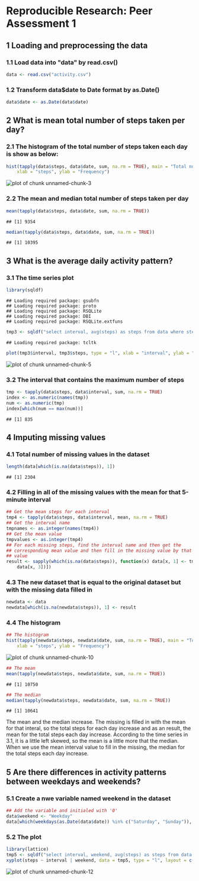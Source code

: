 # Reproducible Research: Peer Assessment 1


## 1 Loading and preprocessing the data
### 1.1 Load data into "data" by read.csv()

```r
data <- read.csv("activity.csv")
```

### 1.2 Transform data$date to Date format by as.Date()

```r
data$date <- as.Date(data$date)
```


## 2 What is mean total number of steps taken per day?
### 2.1 The histogram of the total number of steps taken each day is show as below:


```r
hist(tapply(data$steps, data$date, sum, na.rm = TRUE), main = "Total number of steps distribution", 
    xlab = "steps", ylab = "Frequency")
```

![plot of chunk unnamed-chunk-3](figure/unnamed-chunk-3.png) 


### 2.2 The mean and median total number of steps taken per day 


```r
mean(tapply(data$steps, data$date, sum, na.rm = TRUE))
```

```
## [1] 9354
```

```r
median(tapply(data$steps, data$date, sum, na.rm = TRUE))
```

```
## [1] 10395
```


## 3 What is the average daily activity pattern?
### 3.1 The time series plot

```r
library(sqldf)
```

```
## Loading required package: gsubfn
## Loading required package: proto
## Loading required package: RSQLite
## Loading required package: DBI
## Loading required package: RSQLite.extfuns
```

```r
tmp3 <- sqldf("select interval, avg(steps) as steps from data where steps>=0 group by interval order by interval")
```

```
## Loading required package: tcltk
```

```r
plot(tmp3$interval, tmp3$steps, type = "l", xlab = "interval", ylab = "steps")
```

![plot of chunk unnamed-chunk-5](figure/unnamed-chunk-5.png) 


### 3.2 The interval that contains the maximum number of steps

```r
tmp <- tapply(data$steps, data$interval, sum, na.rm = TRUE)
index <- as.numeric(names(tmp))
num <- as.numeric(tmp)
index[which(num == max(num))]
```

```
## [1] 835
```



## 4 Imputing missing values
### 4.1 Total number of missing values in the dataset

```r
length(data[which(is.na(data$steps)), 1])
```

```
## [1] 2304
```

### 4.2 Filling in all of the missing values with the **mean** for that 5-minute interval

```r
## Get the mean steps for each interval
tmp4 <- tapply(data$steps, data$interval, mean, na.rm = TRUE)
## Get the interval name
tmpnames <- as.integer(names(tmp4))
## Get the mean value
tmpvalues <- as.integer(tmp4)
## For each missing steps, find the interval name and then get the
## corresponding mean value and then fill in the missing value by that mean
## value
result <- sapply(which(is.na(data$steps)), function(x) data[x, 1] <- tmpvalues[which(tmpnames == 
    data[x, 3])])
```

### 4.3 The new dataset that is equal to the original dataset but with the missing data filled in

```r
newdata <- data
newdata[which(is.na(newdata$steps)), 1] <- result
```



### 4.4 The histogram

```r
## The histogram
hist(tapply(newdata$steps, newdata$date, sum, na.rm = TRUE), main = "Total number of steps distribution", 
    xlab = "steps", ylab = "Frequency")
```

![plot of chunk unnamed-chunk-10](figure/unnamed-chunk-10.png) 

```r
## The mean
mean(tapply(newdata$steps, newdata$date, sum, na.rm = TRUE))
```

```
## [1] 10750
```

```r
## The median
median(tapply(newdata$steps, newdata$date, sum, na.rm = TRUE))
```

```
## [1] 10641
```

The mean and the median increase. The missing is filled in with the mean for that interal, so the total steps for each day increase and as an result, the mean for the total steps each day increase.
According to the time series in 3.1, it is a little left skewed, so the mean is a little more that the median. When we use the mean interval value to fill in the missing, the median for the total steps each day increase.


## 5 Are there differences in activity patterns between weekdays and weekends?
### 5.1 Create a nwe variable named weekend in the dataset

```r
## Add the variable and initialed with '0'
data$weekend <- "Weekday"
data[which(weekdays(as.Date(data$date)) %in% c("Saturday", "Sunday")), "weekend"] <- "Weekend"
```

### 5.2 The plot

```r
library(lattice)
tmp5 <- sqldf("select interval, weekend, avg(steps) as steps from data where steps>=0 group by interval, weekend order by interval")
xyplot(steps ~ interval | weekend, data = tmp5, type = "l", layout = c(1, 2))
```

![plot of chunk unnamed-chunk-12](figure/unnamed-chunk-12.png) 






